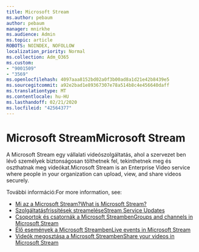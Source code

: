 ```yaml
---
title: Microsoft Stream
ms.author: pebaum
author: pebaum
manager: mnirkhe
ms.audience: Admin
ms.topic: article
ROBOTS: NOINDEX, NOFOLLOW
localization_priority: Normal
ms.collection: Adm_O365
ms.custom:
- "9001509"
- "3569"
ms.openlocfilehash: 4097aaa8152bd02a0f3b00ad8a1d21e42b8439e5
ms.sourcegitcommit: a92e2bad1e89367307e78a514b8c4e456640daff
ms.translationtype: MT
ms.contentlocale: hu-HU
ms.lasthandoff: 02/21/2020
ms.locfileid: "42564377"
---
```

# <a name="microsoft-stream"></a><span data-ttu-id="1b64b-102">Microsoft Stream</span><span class="sxs-lookup"><span data-stu-id="1b64b-102">Microsoft Stream</span></span>

<span data-ttu-id="1b64b-103">A Microsoft Stream egy vállalati videószolgáltatás, ahol a szervezet ben lévő személyek biztonságosan tölthetnek fel, tekinthetnek meg és oszthatnak meg videókat.</span><span class="sxs-lookup"><span data-stu-id="1b64b-103">Microsoft Stream is an Enterprise Video service where people in your organization can upload, view, and share videos securely.</span></span> 

<span data-ttu-id="1b64b-104">További információ:</span><span class="sxs-lookup"><span data-stu-id="1b64b-104">For more information, see:</span></span>

- [<span data-ttu-id="1b64b-105">Mi az a Microsoft Stream?</span><span class="sxs-lookup"><span data-stu-id="1b64b-105">What is Microsoft Stream?</span></span>](https://docs.microsoft.com/en-us/stream/overview)
- [<span data-ttu-id="1b64b-106">Szolgáltatásfrissítések streamelése</span><span class="sxs-lookup"><span data-stu-id="1b64b-106">Stream Service Updates</span></span>](https://techcommunity.microsoft.com/t5/microsoft-stream-service-updates/bd-p/StreamAnnouncements)
- [<span data-ttu-id="1b64b-107">Csoportok és csatornák a Microsoft Streamben</span><span class="sxs-lookup"><span data-stu-id="1b64b-107">Groups and channels in Microsoft Stream</span></span>](https://docs.microsoft.com/en-us/stream/groups-channels-organization)
- [<span data-ttu-id="1b64b-108">Élő események a Microsoft Streamben</span><span class="sxs-lookup"><span data-stu-id="1b64b-108">Live events in Microsoft Stream</span></span>](https://docs.microsoft.com/en-us/stream/live-event-overview)
- [<span data-ttu-id="1b64b-109">Videók megosztása a Microsoft Streamben</span><span class="sxs-lookup"><span data-stu-id="1b64b-109">Share your videos in Microsoft Stream</span></span>](https://docs.microsoft.com/en-us/stream/portal-share-video)